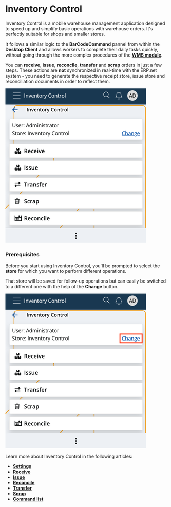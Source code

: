 # Inventory Control

Inventory Control is a mobile warehouse management application designed to speed up and simplify basic operations with warehouse orders. It's perfectly suitable for shops and smaller stores.

It follows a similar logic to the **BarCodeCommand** pannel from within the **Desktop Client** and allows workers to complete their daily tasks quickly, without going through the more complex procedures of the **[WMS module](../wms-worker/index.md)**. 

You can **receive**, **issue**, **reconcile**, **transfer** and **scrap** orders in just a few steps. These actions are **not** synchronized in real-time with the ERP.net system - you need to generate the respective receipt store, issue store and reconciliation documents in order to reflect them. 

![Inventory Control](pictures/inv_con.png)

### Prerequisites

Before you start using Inventory Control, you'll be prompted to select the **store** for which you want to perform different operations.

That store will be saved for follow-up operations but can easily be switched to a different one with the help of the **Change** button.

![Inventory Control](pictures/inventory-control_store.png)

Learn more about Inventory Control in the following articles:

* **[Settings](settings.md)**
*	**[Receive](receive.md)**
*	**[Issue](issue.md)**
*	**[Reconcile](reconcile.md)**
*	**[Transfer](transfer.md)**
*	**[Scrap](scrap.md)**
*	**[Command list](command-list.md)**
